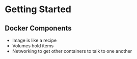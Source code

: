 # Getting Started

## Docker Components
* Image is like a recipe
* Volumes hold items
* Networking to get other containers to talk to one another

